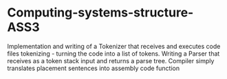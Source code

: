 # Computing-systems-structure-ASS3

Implementation and writing of a Tokenizer that receives and executes code files tokenizing - turning the code into a list of tokens.
Writing a Parser that receives as a token stack input and returns a parse tree.
Compiler simply translates placement sentences into assembly code function

